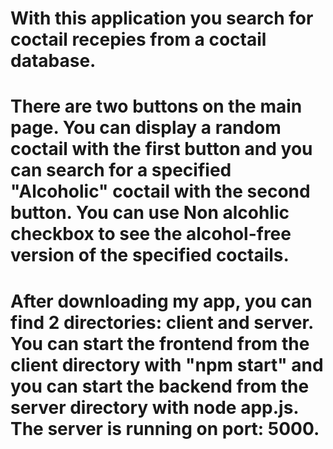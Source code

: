 # With this application you search for coctail recepies from a coctail database. 
# There are two buttons on the main page. You can display a random coctail with the first button and you can search for a specified "Alcoholic" coctail with the second button. You can use Non alcohlic checkbox to see the alcohol-free version of the specified coctails.

# After downloading my app, you can find 2 directories: client and server. You can start the frontend from the client directory with "npm start" and you can start the backend from the server directory with node app.js. The server is running on port: 5000.

